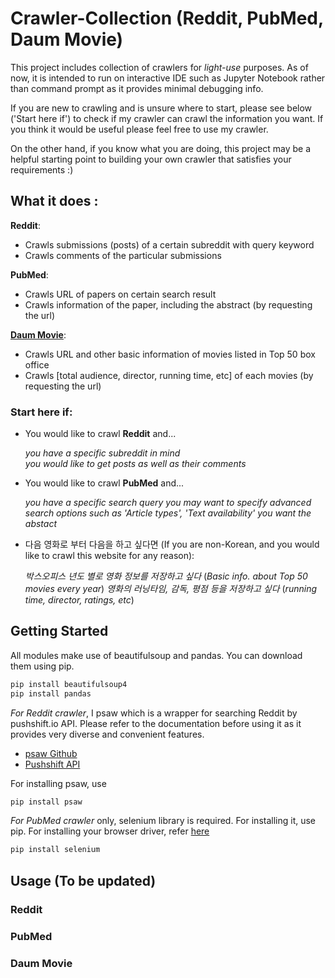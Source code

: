 # Crawler-Collection (Reddit, PubMed, Daum Movie)

This project includes collection of crawlers for _light-use_ purposes. 
As of now, it is intended to run on interactive IDE such as Jupyter Notebook rather than command prompt as it provides 
minimal debugging info. 

If you are new to crawling and is unsure where to start, please see below ('Start here if') to check if my crawler can crawl the information you want. If you think it would be useful please feel free to use my crawler.

On the other hand, if you know what you are doing, this project may be a helpful starting point to building your own crawler that satisfies your requirements :) 


## What it does :

__Reddit__: 
* Crawls submissions (posts) of a certain subreddit with query keyword
* Crawls comments of the particular submissions 
  
__PubMed__:
* Crawls URL of papers on certain search result
* Crawls information of the paper, including the abstract (by requesting the url) 

[__Daum Movie__](http://movie.daum.net):
* Crawls URL and other basic information of movies listed in Top 50 box office 
* Crawls [total audience, director, running time, etc] of each movies (by requesting the url)

### Start here if:
* You would like to crawl __Reddit__ and...

   _you have a specific subreddit in mind_  
   _you would like to get posts as well as their comments_
 
 * You would like to crawl __PubMed__ and... 
 
   _you have a specific search query_
   _you may want to specify advanced search options such as 'Article types', 'Text availability'_
   _you want the abstact_
 
 * 다음 영화로 부터 다음을 하고 싶다면 (If you are non-Korean, and you would like to crawl this website for any reason): 
 
   _박스오피스 년도 별로 영화 정보를 저장하고 싶다_ (_Basic info. about Top 50 movies every year_)
   _영화의 러닝타임, 감독, 평점 등을 저장하고 싶다_ (_running time, director, ratings, etc_) 
  
## Getting Started 

All modules make use of beautifulsoup and pandas. You can download them using pip.
```bash
pip install beautifulsoup4
pip install pandas
```


_For Reddit crawler_, I psaw which is a wrapper for searching Reddit by pushshift.io API. Please refer to the documentation before using it as it provides very diverse and convenient features. 
 * [psaw Github](https://github.com/dmarx/psaw)
 * [Pushshift API](https://github.com/pushshift/api)
 
 For installing psaw, use 
 ```bash
pip install psaw
```

_For PubMed crawler_ only, selenium library is required. For installing it, use pip. For installing your browser driver, refer [here](https://pypi.org/project/selenium/)
```bash
pip install selenium
```

## Usage (To be updated)
### Reddit
### PubMed
### Daum Movie
